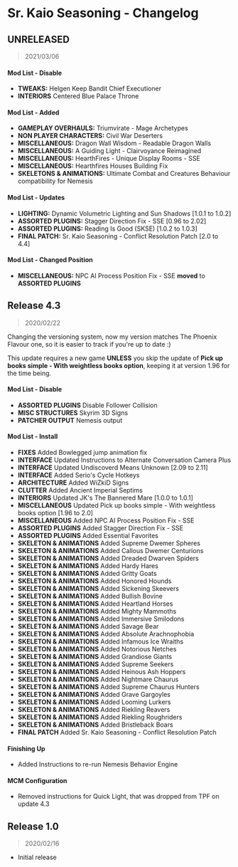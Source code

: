 # Sr. Kaio Seasoning - Changelog

## UNRELEASED
> 2021/03/06

#### Mod List - Disable
- **TWEAKS:** Helgen Keep Bandit Chief Executioner
- **INTERIORS** Centered Blue Palace Throne

#### Mod List - Added
- **GAMEPLAY OVERHAULS:** Triumvirate - Mage Archetypes
- **NON PLAYER CHARACTERS:** Civil War Deserters
- **MISCELLANEOUS:** Dragon Wall Wisdom - Readable Dragon Walls
- **MISCELLANEOUS:** A Guiding Light - Clairvoyance Reimagined
- **MISCELLANEOUS:** HearthFires - Unique Display Rooms - SSE
- **MISCELLANEOUS:** Hearthfires Houses Building Fix
- **SKELETONS & ANIMATIONS:** Ultimate Combat and Creatures Behaviour compatibility for Nemesis

#### Mod List - Updates
- **LIGHTING:** Dynamic Volumetric Lighting and Sun Shadows [1.0.1 to 1.0.2]
- **ASSORTED PLUGINS:** Stagger Direction Fix - SSE [0.96 to 2.02]
- **ASSORTED PLUGINS:** Reading Is Good (SKSE) [1.0.2 to 1.0.3]
- **FINAL PATCH:** Sr. Kaio Seasoning - Conflict Resolution Patch [2.0 to 4.4]

#### Mod List - Changed Position
- **MISCELLANEOUS:** NPC AI Process Position Fix - SSE **moved** to **ASSORTED PLUGINS**


## Release 4.3
>2020/02/22

Changing the versioning system, now my version matches The Phoenix Flavour one, so it is easier to track if you're up to date :)

This update requires a new game **UNLESS** you skip the update of **Pick up books simple - With weightless books option**, keeping it at version 1.96 for the time being.

#### Mod List - Disable

- **ASSORTED PLUGINS** Disable Follower Collision
- **MISC STRUCTURES** Skyrim 3D Signs
- **PATCHER OUTPUT** Nemesis output

#### Mod List - Install

- **FIXES** Added Bowlegged jump animation fix
- **INTERFACE** Updated Instructions to Alternate Conversation Camera Plus
- **INTERFACE** Updated Undiscoverd Means Unknown [2.09 to 2.11]
- **INTERFACE** Added Serio's Cycle Hotkeys
- **ARCHITECTURE** Added WiZkiD Signs
- **CLUTTER** Added Ancient Imperial Septims
- **INTERIORS** Updated JK's The Bannered Mare [1.0.0 to 1.0.1]
- **MISCELLANEOUS** Updated Pick up books simple - With weightless books option [1.96 to 2.0]
- **MISCELLANEOUS** Added NPC AI Process Position Fix - SSE
- **ASSORTED PLUGINS** Added Stagger Direction Fix - SSE
- **ASSORTED PLUGINS** Added Essential Favorites
- **SKELETON & ANIMATIONS** Added Supreme Dwemer Spheres
- **SKELETON & ANIMATIONS** Added Callous Dwemer Centurions
- **SKELETON & ANIMATIONS** Added Dreaded Dwarven Spiders
- **SKELETON & ANIMATIONS** Added Hardy Hares
- **SKELETON & ANIMATIONS** Added Gritty Goats
- **SKELETON & ANIMATIONS** Added Honored Hounds
- **SKELETON & ANIMATIONS** Added Sickening Skeevers
- **SKELETON & ANIMATIONS** Added Bullish Bovine
- **SKELETON & ANIMATIONS** Added Heartland Horses
- **SKELETON & ANIMATIONS** Added Mighty Mammoths
- **SKELETON & ANIMATIONS** Added Immersive Smilodons
- **SKELETON & ANIMATIONS** Added Savage Bear
- **SKELETON & ANIMATIONS** Added Absolute Arachnophobia
- **SKELETON & ANIMATIONS** Added Infamous Ice Wraiths
- **SKELETON & ANIMATIONS** Added Notorious Netches
- **SKELETON & ANIMATIONS** Added Grandiose Giants
- **SKELETON & ANIMATIONS** Added Supreme Seekers
- **SKELETON & ANIMATIONS** Added Heinous Ash Hoppers
- **SKELETON & ANIMATIONS** Added Nightmare Chaurus
- **SKELETON & ANIMATIONS** Added Supreme Chaurus Hunters
- **SKELETON & ANIMATIONS** Added Grave Gargoyles
- **SKELETON & ANIMATIONS** Added Looming Lurkers
- **SKELETON & ANIMATIONS** Added Riekling Reavers
- **SKELETON & ANIMATIONS** Added Riekling Roughriders
- **SKELETON & ANIMATIONS** Added Bristleback Boars
- **FINAL PATCH** Added Sr. Kaio Seasoning - Conflict Resolution Patch

#### Finishing Up
- Added Instructions to re-run Nemesis Behavior Engine

#### MCM Configuration
- Removed instructions for Quick Light, that was dropped from TPF on update 4.3


## Release 1.0
>2020/02/16

- Initial release

